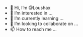 - 👋 Hi, I’m @Loushax
- 👀 I’m interested in ...
- 🌱 I’m currently learning ...
- 💞️ I’m looking to collaborate on ...
- 📫 How to reach me ...

<!---
Loushax/Loushax is a ✨ special ✨ repository because its `README.md` (this file) appears on your GitHub profile.
You can click the Preview link to take a look at your changes.
--->
